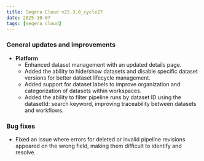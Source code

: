 ```yaml
---
title: Seqera Cloud v25.3.0_cycle27
date: 2025-10-07
tags: [seqera cloud]
---
```


### General updates and improvements

- **Platform**
  - Enhanced dataset management with an updated details page.
  - Added the ability to hide/show datasets and disable specific dataset versions for better dataset lifecycle management.
  - Added support for dataset labels to improve organization and categorization of datasets within workspaces.
  - Added the ability to filter pipeline runs by dataset ID using the datasetId: search keyword, improving traceability between datasets and workflows.

### Bug fixes

- Fixed an issue where errors for deleted or invalid pipeline revisions appeared on the wrong field, making them difficult to identify and resolve.



